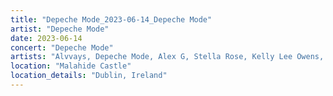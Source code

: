 ```yaml
---
title: "Depeche Mode_2023-06-14_Depeche Mode"
artist: "Depeche Mode"
date: 2023-06-14
concert: "Depeche Mode"
artists: "Alvvays, Depeche Mode, Alex G, Stella Rose, Kelly Lee Owens, Alissic"
location: "Malahide Castle"
location_details: "Dublin, Ireland"
---
```

